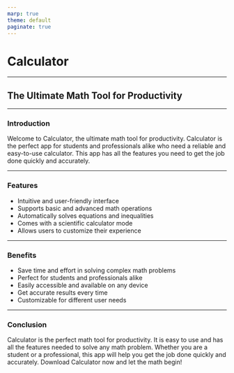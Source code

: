 ```yaml
---
marp: true
theme: default
paginate: true
---
```

# Calculator

---
## The Ultimate Math Tool for Productivity

---
### Introduction 

Welcome to Calculator, the ultimate math tool for productivity. Calculator is the perfect app for students and professionals alike who need a reliable and easy-to-use calculator. This app has all the features you need to get the job done quickly and accurately. 

---
### Features 

- Intuitive and user-friendly interface 
- Supports basic and advanced math operations 
- Automatically solves equations and inequalities 
- Comes with a scientific calculator mode 
- Allows users to customize their experience 

---
### Benefits 

- Save time and effort in solving complex math problems 
- Perfect for students and professionals alike 
- Easily accessible and available on any device 
- Get accurate results every time 
- Customizable for different user needs 

---
### Conclusion 

Calculator is the perfect math tool for productivity. It is easy to use and has all the features needed to solve any math problem. Whether you are a student or a professional, this app will help you get the job done quickly and accurately. Download Calculator now and let the math begin!
  
